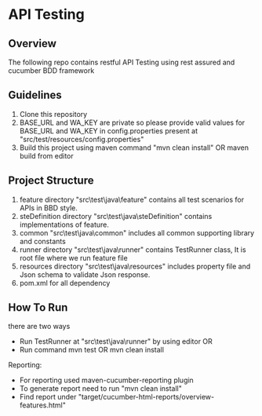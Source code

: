 # API Testing

## Overview
The following repo contains restful API Testing using rest assured and cucumber BDD framework

## Guidelines
1. Clone this repository
2. BASE_URL and WA_KEY are private so please provide valid values for BASE_URL and WA_KEY
   in config.properties present at "src/test/resources/config.properties"
3. Build this project using maven command "mvn clean install" OR maven build from editor


## Project Structure
1. feature directory "src\test\java\feature" contains all test scenarios for APIs in BBD style.
2. steDefinition directory "src\test\java\steDefinition" contains implementations of feature.
3. common "src\test\java\common" includes all common supporting library and constants
4. runner directory "src\test\java\runner" contains TestRunner class, It is root file where we run feature file
5. resources directory "src\test\java\resources" includes property file and Json schema to validate Json response.
6. pom.xml for all dependency

## How To Run
there are two ways 
- Run TestRunner at "src\test\java\runner" by using editor 
    OR
- Run command mvn test OR mvn clean install

Reporting:
- For reporting used maven-cucumber-reporting plugin 
- To generate report need to run "mvn clean install"
- Find report under "target/cucumber-html-reports/overview-features.html"

